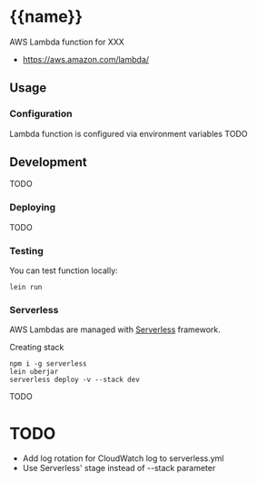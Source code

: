 # {{name}}

AWS Lambda function for XXX

* https://aws.amazon.com/lambda/

## Usage

### Configuration

Lambda function is configured via environment variables TODO


## Development

TODO

### Deploying

TODO

### Testing

You can test function locally:

```
lein run
```

### Serverless

AWS Lambdas are managed with [Serverless](https://serverless.com/) framework.

Creating stack
```
npm i -g serverless
lein uberjar
serverless deploy -v --stack dev
```

TODO

# TODO 
- Add log rotation for CloudWatch log to serverless.yml
- Use Serverless' stage instead of --stack parameter